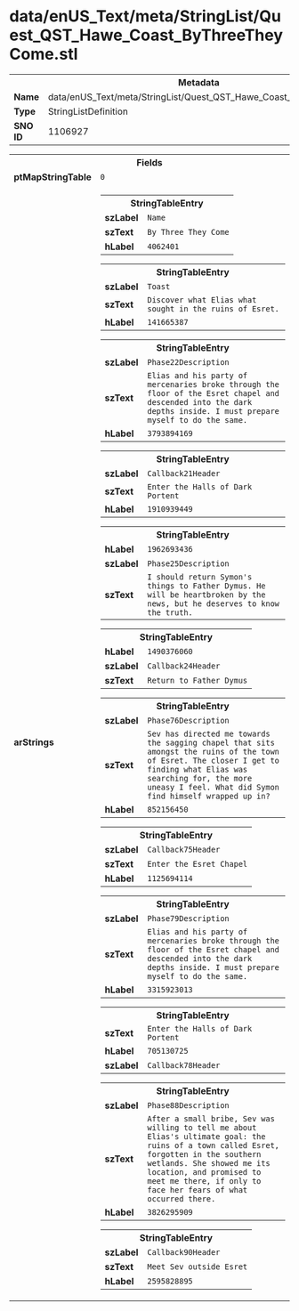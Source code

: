 <h1>data/enUS_Text/meta/StringList/Quest_QST_Hawe_Coast_ByThreeTheyCome.stl</h1><table><tr><th colspan="100%">Metadata</th></tr><tr><td><b>Name</b></td><td>data/enUS_Text/meta/StringList/Quest_QST_Hawe_Coast_ByThreeTheyCome.stl</td></tr><tr><td><b>Type</b></td><td>StringListDefinition</td></tr><tr><td><b>SNO ID</b></td><td>1106927</td></tr></table>

<table><tr><th colspan="100%">Fields</th></tr><tr><td><b>ptMapStringTable</b></td><td><code>0</code></td></tr><tr><td><b>arStrings</b></td><td><table><tr><th colspan="100%">StringTableEntry</th></tr><tr><td><b>szLabel</b></td><td><code>Name</code></td></tr><tr><td><b>szText</b></td><td><code>By Three They Come</code></td></tr><tr><td><b>hLabel</b></td><td><code>4062401</code></td></tr></table>


<table><tr><th colspan="100%">StringTableEntry</th></tr><tr><td><b>szLabel</b></td><td><code>Toast</code></td></tr><tr><td><b>szText</b></td><td><code>Discover what Elias what sought in the ruins of Esret.</code></td></tr><tr><td><b>hLabel</b></td><td><code>141665387</code></td></tr></table>


<table><tr><th colspan="100%">StringTableEntry</th></tr><tr><td><b>szLabel</b></td><td><code>Phase22Description</code></td></tr><tr><td><b>szText</b></td><td><code>Elias and his party of mercenaries broke through the floor of the Esret chapel and descended into the dark depths inside. I must prepare myself to do the same.</code></td></tr><tr><td><b>hLabel</b></td><td><code>3793894169</code></td></tr></table>


<table><tr><th colspan="100%">StringTableEntry</th></tr><tr><td><b>szLabel</b></td><td><code>Callback21Header</code></td></tr><tr><td><b>szText</b></td><td><code>Enter the Halls of Dark Portent</code></td></tr><tr><td><b>hLabel</b></td><td><code>1910939449</code></td></tr></table>


<table><tr><th colspan="100%">StringTableEntry</th></tr><tr><td><b>hLabel</b></td><td><code>1962693436</code></td></tr><tr><td><b>szLabel</b></td><td><code>Phase25Description</code></td></tr><tr><td><b>szText</b></td><td><code>I should return Symon's things to Father Dymus. He will be heartbroken by the news, but he deserves to know the truth.</code></td></tr></table>


<table><tr><th colspan="100%">StringTableEntry</th></tr><tr><td><b>hLabel</b></td><td><code>1490376060</code></td></tr><tr><td><b>szLabel</b></td><td><code>Callback24Header</code></td></tr><tr><td><b>szText</b></td><td><code>Return to Father Dymus</code></td></tr></table>


<table><tr><th colspan="100%">StringTableEntry</th></tr><tr><td><b>szLabel</b></td><td><code>Phase76Description</code></td></tr><tr><td><b>szText</b></td><td><code>Sev has directed me towards the sagging chapel that sits amongst the ruins of the town of Esret. The closer I get to finding what Elias was searching for, the more uneasy I feel. What did Symon find himself wrapped up in?</code></td></tr><tr><td><b>hLabel</b></td><td><code>852156450</code></td></tr></table>


<table><tr><th colspan="100%">StringTableEntry</th></tr><tr><td><b>szLabel</b></td><td><code>Callback75Header</code></td></tr><tr><td><b>szText</b></td><td><code>Enter the Esret Chapel</code></td></tr><tr><td><b>hLabel</b></td><td><code>1125694114</code></td></tr></table>


<table><tr><th colspan="100%">StringTableEntry</th></tr><tr><td><b>szLabel</b></td><td><code>Phase79Description</code></td></tr><tr><td><b>szText</b></td><td><code>Elias and his party of mercenaries broke through the floor of the Esret chapel and descended into the dark depths inside. I must prepare myself to do the same.</code></td></tr><tr><td><b>hLabel</b></td><td><code>3315923013</code></td></tr></table>


<table><tr><th colspan="100%">StringTableEntry</th></tr><tr><td><b>szText</b></td><td><code>Enter the Halls of Dark Portent</code></td></tr><tr><td><b>hLabel</b></td><td><code>705130725</code></td></tr><tr><td><b>szLabel</b></td><td><code>Callback78Header</code></td></tr></table>


<table><tr><th colspan="100%">StringTableEntry</th></tr><tr><td><b>szLabel</b></td><td><code>Phase88Description</code></td></tr><tr><td><b>szText</b></td><td><code>After a small bribe, Sev was willing to tell me about Elias's ultimate goal: the ruins of a town called Esret, forgotten in the southern wetlands. She showed me its location, and promised to meet me there, if only to face her fears of what occurred there.</code></td></tr><tr><td><b>hLabel</b></td><td><code>3826295909</code></td></tr></table>


<table><tr><th colspan="100%">StringTableEntry</th></tr><tr><td><b>szLabel</b></td><td><code>Callback90Header</code></td></tr><tr><td><b>szText</b></td><td><code>Meet Sev outside Esret</code></td></tr><tr><td><b>hLabel</b></td><td><code>2595828895</code></td></tr></table>


</td></tr></table>

